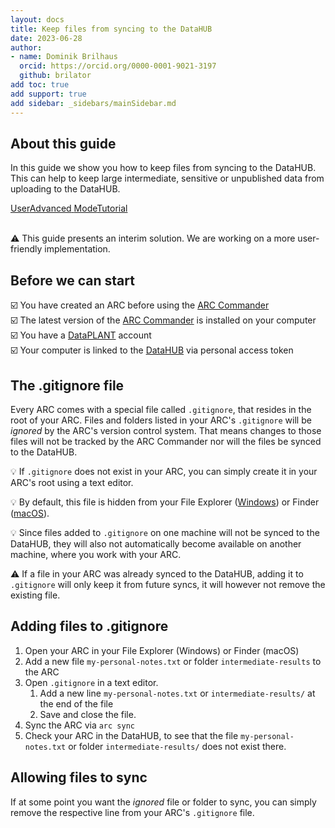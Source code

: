 ```yaml
---
layout: docs
title: Keep files from syncing to the DataHUB
date: 2023-06-28
author:
- name: Dominik Brilhaus
  orcid: https://orcid.org/0000-0001-9021-3197
  github: brilator
add toc: true
add support: true
add sidebar: _sidebars/mainSidebar.md
---
```


## About this guide

In this guide we show you how to keep files from syncing to the DataHUB. This can help to keep large intermediate, sensitive or unpublished data from uploading to the DataHUB. 

<a href="./index.html">
    <span class="badge-category">User</span><span class="badge-selected" id="badge-advanced">Advanced</span>
    <span class="badge-category">Mode</span><span class="badge-selected" id="badge-tutorial">Tutorial</span>    
</a>

<br>
<br>


:warning:
This guide presents an interim solution. We are working on a more user-friendly implementation.

## Before we can start

:ballot_box_with_check: You have created an ARC before using the [ARC Commander](./../implementation/ArcCommander.html)  
:ballot_box_with_check: The latest version of the [ARC Commander](https://github.com/nfdi4plants/arcCommander/releases) is installed on your computer  
:ballot_box_with_check: You have a [DataPLANT](https://register.nfdi4plants.org) account  
:ballot_box_with_check: Your computer is linked to the [DataHUB](https://git.nfdi4plants.org) via personal access token


## The .gitignore file

Every ARC comes with a special file called `.gitignore`, that resides in the root of your ARC. Files and folders listed in your ARC's `.gitignore` will be *ignored* by the ARC's version control system. That means changes to those files will not be tracked by the ARC Commander nor will the files be synced to the DataHUB.

:bulb: If `.gitignore` does not exist in your ARC, you can simply create it in your ARC's root using a text editor. 

:bulb: By default, this file is hidden from your File Explorer ([Windows](https://support.microsoft.com/en-us/windows/view-hidden-files-and-folders-in-windows-97fbc472-c603-9d90-91d0-1166d1d9f4b5#WindowsVersion=Windows_11)) or Finder ([macOS](https://nordlocker.com/blog/how-to-show-hidden-files-mac/)). 


:bulb: Since files added to `.gitignore` on one machine will not be synced to the DataHUB, they will also not automatically become available on another machine, where you work with your ARC.

:warning: If a file in your ARC was already synced to the DataHUB, adding it to `.gitignore` will only keep it from future syncs, it will however not remove the existing file. 


## Adding files to .gitignore

1. Open your ARC in your File Explorer (Windows) or Finder (macOS)
2. Add a new file `my-personal-notes.txt` or folder `intermediate-results` to the ARC 
3. Open `.gitignore` in a text editor.
   1. Add a new line `my-personal-notes.txt` or `intermediate-results/` at the end of the file
   2. Save and close the file.
4. Sync the ARC via `arc sync`
5. Check your ARC in the DataHUB, to see that the file `my-personal-notes.txt` or folder `intermediate-results/` does not exist there.


## Allowing files to sync

If at some point you want the *ignored* file or folder to sync, you can simply remove the respective line from your ARC's `.gitignore` file. 

